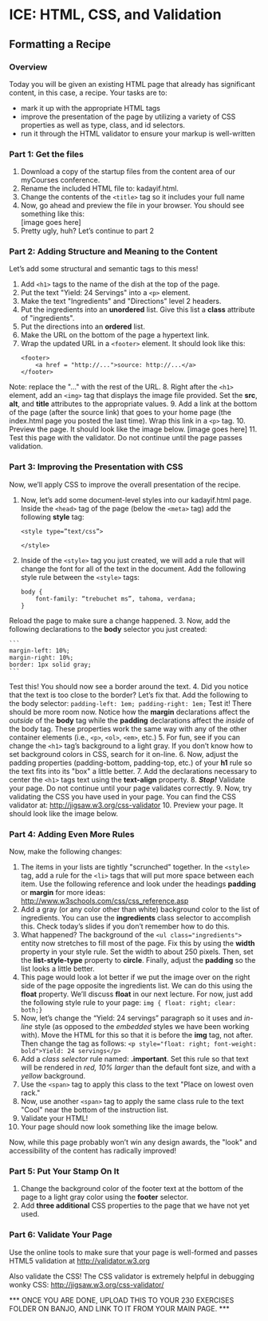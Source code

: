 # ICE: HTML, CSS, and Validation

## Formatting a Recipe		

### Overview

Today you will be given an existing HTML page that already has significant content, in this case, a recipe. Your tasks are to:
- mark it up with the appropriate HTML tags
- improve the presentation of the page by utilizing  a variety of CSS properties as well as type, class, and id selectors. 
- run it through the HTML validator to ensure your markup is well-written

### Part 1: Get the files

1. Download a copy of the startup files from the content area of our myCourses conference.
2. Rename the included HTML file to:  kadayif.html.
3. Change the contents of the `<title>` tag so it includes your full name
4. Now, go ahead and preview the file in your browser.  You should see something like this:  
[image goes here]
5. Pretty ugly, huh?  Let’s continue to part 2

### Part 2:  Adding Structure and Meaning to the Content

Let’s add some structural and semantic tags to this mess!

1. Add `<h1>` tags to the name of the dish at the top of the page.
2. Put the text "Yield:  24 Servings" into a `<p>` element.
3. Make the text "Ingredients" and "Directions" level 2 headers.
4. Put the ingredients into an **unordered** list.  Give this list a **class** attribute of "ingredients".
5. Put the directions into an **ordered** list.
6. Make the URL on the bottom of the page a hypertext link.
7. Wrap the updated URL in a `<footer>` element. It should look like this:
    ```
    <footer>
        <a href = "http://...">source: http://...</a>
    </footer>
    ```
Note:  replace the "..." with the rest of the URL.
8. Right after the `<h1>` element, add an `<img>` tag that displays the image file provided.  Set the **src**, **alt**, and **title** attributes to the appropriate values.
9. Add a link at the bottom of the page (after the source link) that goes to your home page (the index.html page you posted the last time).  Wrap this link in a `<p>` tag.
10. Preview the page.  It should look like the image below.
    [image goes here]
11. Test this page with the validator.  Do not continue until the page passes validation.
	
### Part 3:  Improving the Presentation with CSS
Now, we’ll apply CSS to improve the overall presentation of the recipe.
1.	Now, let’s add some document-level styles into our kadayif.html page.  Inside the `<head>` tag of the page (below the `<meta>` tag) add the following **style** tag:
	```
    <style type=”text/css”>

	</style>
    ```
2.	Inside of the `<style>` tag you just created, we will add a rule that will change the font for all of the text in the document.  Add the following style rule between the `<style>` tags:
    ```
    body {
		font-family: “trebuchet ms”, tahoma, verdana;
	}
    ```
Reload the page to make sure a change happened.
3.	Now, add the following declarations to the **body** selector you just created:

	```
    margin-left: 10%;
	margin-right: 10%;
	border: 1px solid gray;
    ```
Test this!  You should now see a border around the text.
4.	Did you notice that the text is too close to the border?  Let’s fix that.  Add the following to the body selector:
	```
    padding-left: 1em;
	padding-right: 1em;
    ```
Test it!  There should be more room now.  Notice how the **margin** declarations affect the *outside* of the **body** tag while the **padding** declarations affect the *inside* of the body tag.  These properties work the same way with any of the other container elements (i.e., `<p>`, `<ol>`, `<em>`, etc.)
5.	For fun, see if you can change the `<h1>` tag’s background to a light gray.  If you don’t know how to set background colors in CSS, search for it on-line.
6.	Now, adjust the padding properties (padding-bottom, padding-top, etc.) of your **h1** rule so the text fits into its "box" a little better.
7.	Add the declarations necessary to center the `<h1>` tags text using the **text-align** property.
8.	***Stop!***  Validate your page.  Do not continue until your page validates correctly.
9.	Now, try validating the CSS you have used in your page.  You can find the CSS validator at:
http://jigsaw.w3.org/css-validator
10.	Preview your page.  It should look like the image below.
 
 
### Part 4:  Adding Even More Rules
Now, make the following changes:
1.	The items in your lists are tightly "scrunched" together.  In the `<style>` tag, add a rule for the `<li>` tags that will put more space between each item.  Use the following reference and look under the headings **padding** or **margin** for more ideas:
http://www.w3schools.com/css/css_reference.asp
2.	Add a gray (or any color other than white) background color to the list of ingredients.  You can use the **ingredients** class selector to accomplish this.  Check today’s slides if you don’t remember how to do this.
3.	What happened?  The background of the `<ul class="ingredients">` entity now stretches to fill most of the page.  Fix this by using the **width** property in your style rule.  Set the width to about 250 pixels.  Then, set the **list-style-type** property to **circle**.  Finally, adjust the **padding** so the list looks a little better.
4.	This page would look a lot better if we put the image over on the right side of the page opposite the ingredients list.  We can do this using the **float** property.  We’ll discuss **float** in our next lecture.  For now, just add the following style rule to your page:
	```img { float: right; clear: both;}```
5.	Now, let’s change the “Yield: 24 servings” paragraph so it uses and *in-line* style (as opposed to the *embedded* styles we have been working with).  Move the HTML for this so that it is before the **img** tag, not after.  Then change the tag as follows:
	```<p style="float: right; font-weight: bold">Yield: 24 servings</p>```
6.	Add a *class selector* rule named: **.important**.  Set this rule so that text will be rendered in *red, 10% larger* than the default font size, and with a *yellow* background.
7.	Use the `<span>` tag to apply this class to the text "Place on lowest oven rack."
8.	Now, use another `<span>` tag to apply the same class rule to the text "Cool" near the bottom of the instruction list.
9.	Validate your HTML!
10.	Your page should now look something like the image below.
 
Now, while this page probably won’t win any design awards, the "look" and accessibility of the content has radically improved!

### Part 5:  Put Your Stamp On It
1.	Change the background color of the footer text at the bottom of the page to a light gray color using the **footer** selector.
2.	Add **three additional** CSS properties to the page that we have not yet used.

### Part 6:  Validate Your Page
Use the online tools to make sure that your page is well-formed and passes HTML5 validation at http://validator.w3.org 

Also validate the CSS! The CSS validator is extremely helpful in debugging wonky CSS:
http://jigsaw.w3.org/css-validator/

*** ONCE YOU ARE DONE, UPLOAD THIS TO YOUR 230 EXERCISES FOLDER ON BANJO, AND LINK TO IT FROM YOUR MAIN PAGE. ***
